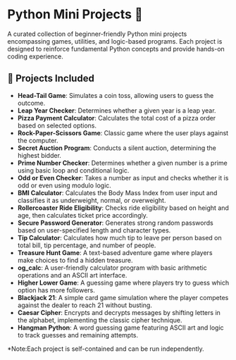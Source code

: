 # Python Mini Projects 🐍

A curated collection of beginner-friendly Python mini projects encompassing games, utilities, and logic-based programs. Each project is designed to reinforce fundamental Python concepts and provide hands-on coding experience.

## 📁 Projects Included

- **Head-Tail Game**: Simulates a coin toss, allowing users to guess the outcome.  
- **Leap Year Checker**: Determines whether a given year is a leap year.  
- **Pizza Payment Calculator**: Calculates the total cost of a pizza order based on selected options.  
- **Rock-Paper-Scissors Game**: Classic game where the user plays against the computer.  
- **Secret Auction Program**: Conducts a silent auction, determining the highest bidder.  
- **Prime Number Checker**: Determines whether a given number is a prime using basic loop and conditional logic.  
- **Odd or Even Checker**: Takes a number as input and checks whether it is odd or even using modulo logic.  
- **BMI Calculator**: Calculates the Body Mass Index from user input and classifies it as underweight, normal, or overweight.  
- **Rollercoaster Ride Eligibility**: Checks ride eligibility based on height and age, then calculates ticket price accordingly.  
- **Secure Password Generator**: Generates strong random passwords based on user-specified length and character types.  
- **Tip Calculator**: Calculates how much tip to leave per person based on total bill, tip percentage, and number of people.  
- **Treasure Hunt Game**: A text-based adventure game where players make choices to find a hidden treasure.  
- **og_calc**: A user-friendly calculator program with basic arithmetic operations and an ASCII art interface.  
- **Higher Lower Game**: A guessing game where players try to guess which option has more followers.  
- **Blackjack 21**: A simple card game simulation where the player competes against the dealer to reach 21 without busting.  
- **Caesar Cipher**: Encrypts and decrypts messages by shifting letters in the alphabet, implementing the classic cipher technique.  
- **Hangman Python**: A word guessing game featuring ASCII art and logic to track guesses and remaining attempts.  

*Note:Each project is self-contained and can be run independently.
